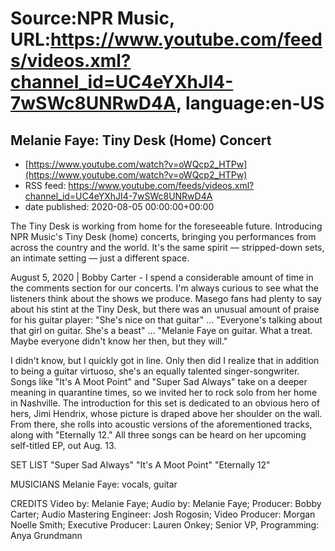 # Source:NPR Music, URL:https://www.youtube.com/feeds/videos.xml?channel_id=UC4eYXhJI4-7wSWc8UNRwD4A, language:en-US

## Melanie Faye: Tiny Desk (Home) Concert
 - [https://www.youtube.com/watch?v=oWQcp2_HTPw](https://www.youtube.com/watch?v=oWQcp2_HTPw)
 - RSS feed: https://www.youtube.com/feeds/videos.xml?channel_id=UC4eYXhJI4-7wSWc8UNRwD4A
 - date published: 2020-08-05 00:00:00+00:00

The Tiny Desk is working from home for the foreseeable future. Introducing NPR Music's Tiny Desk (home) concerts, bringing you performances from across the country and the world. It's the same spirit — stripped-down sets, an intimate setting — just a different space.

August 5, 2020 | Bobby Carter - I spend a considerable amount of time in the comments section for our concerts. I'm always curious to see what the listeners think about the shows we produce. Masego fans had plenty to say about his stint at the Tiny Desk, but there was an unusual amount of praise for his guitar player: "She's nice on that guitar" ... "Everyone's talking about that girl on guitar. She's a beast" ... "Melanie Faye on guitar. What a treat. Maybe everyone didn't know her then, but they will."

I didn't know, but I quickly got in line. Only then did I realize that in addition to being a guitar virtuoso, she's an equally talented singer-songwriter. Songs like "It's A Moot Point" and "Super Sad Always" take on a deeper meaning in quarantine times, so we invited her to rock solo from her home in Nashville. The introduction for this set is dedicated to an obvious hero of hers, Jimi Hendrix, whose picture is draped above her shoulder on the wall. From there, she rolls into acoustic versions of the aforementioned tracks, along with "Eternally 12." All three songs can be heard on her upcoming self-titled EP, out Aug. 13.

SET LIST
"Super Sad Always"
"It's A Moot Point"
"Eternally 12"

MUSICIANS
Melanie Faye: vocals, guitar

CREDITS
Video by: Melanie Faye; Audio by: Melanie Faye; Producer: Bobby Carter; Audio Mastering Engineer: Josh Rogosin; Video Producer: Morgan Noelle Smith; Executive Producer: Lauren Onkey; Senior VP, Programming: Anya Grundmann

